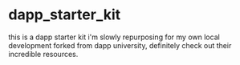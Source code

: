 # dapp_starter_kit


this is a dapp starter kit i'm slowly repurposing for my own local development forked from dapp university, definitely check out their incredible resources.
